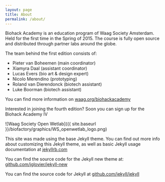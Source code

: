 ```yaml
---
layout: page
title: About
permalink: /about/
---
```


Biohack Academy is an education program of Waag Society Amsterdam. Held for the first time in the Spring of 2015. The course is fully open source and distributed through partner labs around the globe. 

The team behind the first edition consists of:

* Pieter van Boheemen (main coordinator)
* Xiamyra Daal (assistant coordinator)
* Lucas Evers (bio art & design expert)
* Nicolo Merendino (prototyping)
* Roland van Dierendonck (biotech assistant)
* Luke Boorman (biotech assistant)

You can find more information on [waag.org/biohackacademy](http://www.waag.org/biohackacademy)

Interested in joining the fourth edition? Soon you can sign up for the Biohack Academy IV

![Waag Society Open Wetlab]({{ site.baseurl }}/biofactory/graphics/WS_openwetlab_logo.png)

This site was made using the base Jekyll theme. You can find out more info about customizing this Jekyll theme, as well as basic Jekyll usage documentation at [jekyllrb.com](http://jekyllrb.com/)

You can find the source code for the Jekyll new theme at: [github.com/jglovier/jekyll-new](https://github.com/jglovier/jekyll-new)

You can find the source code for Jekyll at [github.com/jekyll/jekyll](https://github.com/jekyll/jekyll) 
